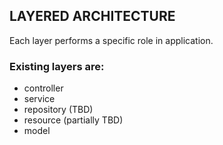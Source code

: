 ## LAYERED ARCHITECTURE

Each layer performs a specific role in application.

### Existing layers are:

- controller
- service
- repository (TBD)
- resource (partially TBD)
- model
